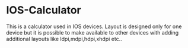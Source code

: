 # IOS-Calculator
This is a calculator used in IOS devices. Layout is designed only for one device but it is possible to make available to other
devices with adding additional layouts like ldpi,mdpi,hdpi,xhdpi etc..
